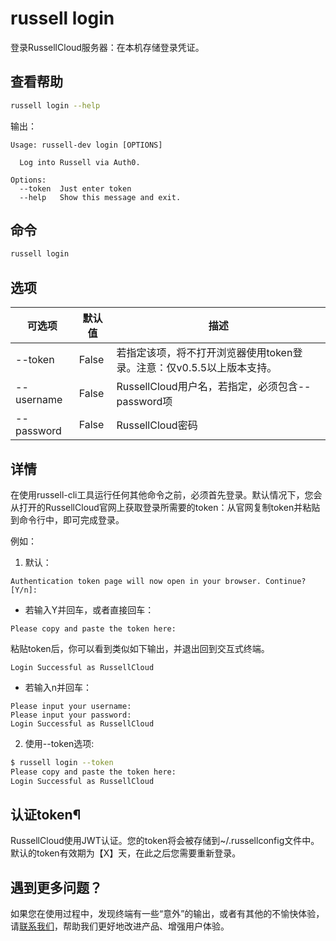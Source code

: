 # russell login
登录RussellCloud服务器：在本机存储登录凭证。


## 查看帮助
```bash
russell login --help
```
输出：
```
Usage: russell-dev login [OPTIONS]

  Log into Russell via Auth0.

Options:
  --token  Just enter token
  --help   Show this message and exit.
```

## 命令
```bash
russell login
```

## 选项

|可选项|默认值|描述|
|---|---|---|
|--token|False|若指定该项，将不打开浏览器使用token登录。注意：仅v0.5.5以上版本支持。|
|--username|False|RussellCloud用户名，若指定，必须包含--password项|
|--password|False|RussellCloud密码|

## 详情
在使用russell-cli工具运行任何其他命令之前，必须首先登录。默认情况下，您会从打开的RussellCloud官网上获取登录所需要的token：从官网复制token并粘贴到命令行中，即可完成登录。

例如：

1. 默认：

```
Authentication token page will now open in your browser. Continue? [Y/n]:
```
- 若输入Y并回车，或者直接回车：
```
Please copy and paste the token here:
```
粘贴token后，你可以看到类似如下输出，并退出回到交互式终端。
```
Login Successful as RussellCloud
```

- 若输入n并回车：
```
Please input your username:
Please input your password:
Login Successful as RussellCloud
```


2. 使用--token选项:

```bash
$ russell login --token
Please copy and paste the token here:
Login Successful as RussellCloud
```


## 认证token¶
RussellCloud使用JWT认证。您的token将会被存储到~/.russellconfig文件中。默认的token有效期为【X】天，在此之后您需要重新登录。

## 遇到更多问题？

如果您在使用过程中，发现终端有一些“意外”的输出，或者有其他的不愉快体验，请[联系我们](/contact-us.md)，帮助我们更好地改进产品、增强用户体验。

